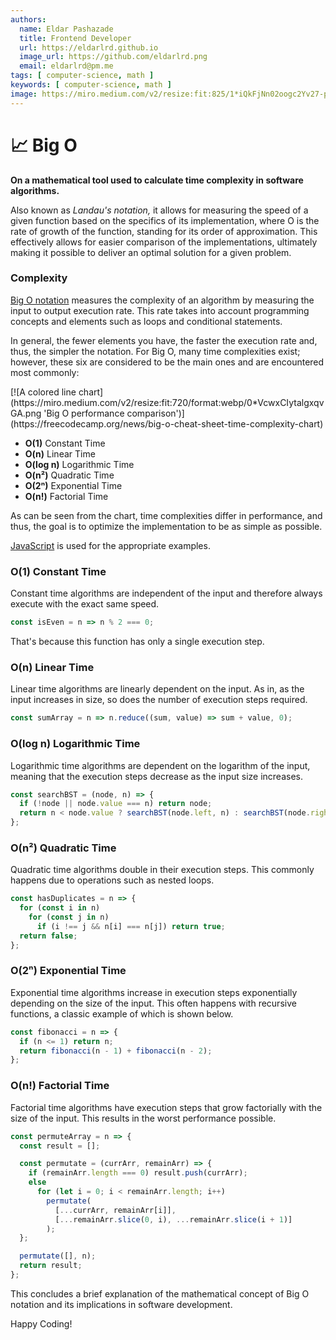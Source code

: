 ```yaml
---
authors:
  name: Eldar Pashazade
  title: Frontend Developer
  url: https://eldarlrd.github.io
  image_url: https://github.com/eldarlrd.png
  email: eldarlrd@pm.me
tags: [ computer-science, math ]
keywords: [ computer-science, math ]
image: https://miro.medium.com/v2/resize:fit:825/1*iQkFjNn02oogc2Yv27-pyQ.png
---
```

# 📈 Big O
**On a mathematical tool used to calculate time complexity in software algorithms.**

Also known as *Landau's notation,* it allows for measuring the speed of a given function based on the specifics of its implementation, where
O is the rate of growth of the function, standing for its order of approximation. This effectively allows for easier comparison of the
implementations, ultimately making it possible to deliver an optimal solution for a given problem.

<!-- truncate -->

### Complexity
[Big O notation](https://web.mit.edu/16.070/www/lecture/big_o.pdf) measures the complexity of an algorithm by measuring the input to output
execution rate. This rate takes into account programming concepts and elements such as loops and conditional statements.

In general, the fewer elements you have, the faster the execution rate and, thus, the simpler the notation. For Big O, many time
complexities exist; however, these six are considered to be the main ones and are encountered most commonly:

<span class='text--center'>
  [![A colored line chart](https://miro.medium.com/v2/resize:fit:720/format:webp/0*VcwxCIytalgxqvGA.png 'Big O performance comparison')](https://freecodecamp.org/news/big-o-cheat-sheet-time-complexity-chart)
</span>

- **O(1)** Constant Time
- **O(n)** Linear Time
- **O(log n)** Logarithmic Time
- **O(n²)** Quadratic Time
- **O(2ⁿ)** Exponential Time
- **O(n!)** Factorial Time

As can be seen from the chart, time complexities differ in performance, and thus, the goal is to optimize the implementation to be as simple
as possible.

[JavaScript](https://developer.mozilla.org/en-US/docs/Web/JavaScript) is used for the appropriate examples.

### O(1) Constant Time
Constant time algorithms are independent of the input and therefore always execute with the exact same speed.

```javascript title='Check if a number is even or odd.'
const isEven = n => n % 2 === 0;
```

That's because this function has only a single execution step.

### O(n) Linear Time
Linear time algorithms are linearly dependent on the input. As in, as the input increases in size, so does the number of execution steps
required.

```javascript title='Sum all the values in an array.'
const sumArray = n => n.reduce((sum, value) => sum + value, 0);
```

### O(log n) Logarithmic Time
Logarithmic time algorithms are dependent on the logarithm of the input, meaning that the execution steps decrease as the input size
increases.

```javascript title='Searching through a binary search tree.'
const searchBST = (node, n) => {
  if (!node || node.value === n) return node;
  return n < node.value ? searchBST(node.left, n) : searchBST(node.right, n);
};
```

### O(n²) Quadratic Time
Quadratic time algorithms double in their execution steps. This commonly happens due to operations such as nested loops.

```javascript title='Checking for duplicate elements in an array.'
const hasDuplicates = n => {
  for (const i in n)
    for (const j in n)
      if (i !== j && n[i] === n[j]) return true;
  return false;
};
```

### O(2ⁿ) Exponential Time
Exponential time algorithms increase in execution steps exponentially depending on the size of the input. This often happens with recursive
functions, a classic example of which is shown below.

```javascript title='Find the nth Fibonacci number.'
const fibonacci = n => {
  if (n <= 1) return n;
  return fibonacci(n - 1) + fibonacci(n - 2);
};
```

### O(n!) Factorial Time
Factorial time algorithms have execution steps that grow factorially with the size of the input. This results in the worst performance
possible.

```javascript title='Generate all permutations of an array.'
const permuteArray = n => {
  const result = [];

  const permutate = (currArr, remainArr) => {
    if (remainArr.length === 0) result.push(currArr);
    else
      for (let i = 0; i < remainArr.length; i++)
        permutate(
          [...currArr, remainArr[i]],
          [...remainArr.slice(0, i), ...remainArr.slice(i + 1)]
        );
  };

  permutate([], n);
  return result;
};
```

This concludes a brief explanation of the mathematical concept of Big O notation and its implications in software development.

Happy Coding!
